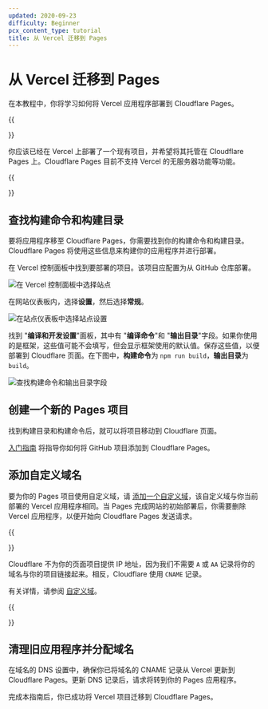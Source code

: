 ```yaml
---
updated: 2020-09-23
difficulty: Beginner
pcx_content_type: tutorial
title: 从 Vercel 迁移到 Pages
---
```


# 从 Vercel 迁移到 Pages

在本教程中，你将学习如何将 Vercel 应用程序部署到 Cloudflare Pages。

{{<Aside type="note">}}

你应该已经在 Vercel 上部署了一个现有项目，并希望将其托管在 Cloudflare Pages 上。Cloudflare Pages 目前不支持 Vercel 的无服务器功能等功能。

{{</Aside>}}

## 查找构建命令和构建目录

要将应用程序移至 Cloudflare Pages，你需要找到你的构建命令和构建目录。Cloudflare Pages 将使用这些信息来构建你的应用程序并进行部署。

在 Vercel 控制面板中找到要部署的项目。该项目应配置为从 GitHub 仓库部署。

![在 Vercel 控制面板中选择站点](/images/pages/migrations/vercel-deploy-1.png)

在网站仪表板内，选择**设置**，然后选择**常规**。

![在站点仪表板中选择站点设置](/images/pages/migrations/vercel-deploy-2.png)

找到 "**编译和开发设置**"面板，其中有 "**编译命令**"和 "**输出目录**"字段。如果你使用的是框架，这些值可能不会填写，但会显示框架使用的默认值。保存这些值，以便部署到 Cloudflare 页面。在下图中，**构建命令**为 `npm run build`，**输出目录**为 `build`。

![查找构建命令和输出目录字段](/images/pages/migrations/vercel-deploy-3.png)

## 创建一个新的 Pages 项目

找到构建目录和构建命令后，就可以将项目移动到 Cloudflare 页面。

[入门指南](/pages/get-started/) 将指导你如何将 GitHub 项目添加到 Cloudflare Pages。

## 添加自定义域名

要为你的 Pages 项目使用自定义域，请 [添加一个自定义域](/pages/configuration/custom-domains/)，该自定义域与你当前部署的 Vercel 应用程序相同。当 Pages 完成网站的初始部署后，你需要删除 Vercel 应用程序，以便开始向 Cloudflare Pages 发送请求。

{{<Aside type="note">}}

Cloudflare 不为你的页面项目提供 IP 地址，因为我们不需要 `A` 或 `AA` 记录将你的域名与你的项目链接起来。相反，Cloudflare 使用 `CNAME` 记录。

有关详情，请参阅 [自定义域](/pages/configuration/custom-domains/)。

{{</Aside>}}

## 清理旧应用程序并分配域名

在域名的 DNS 设置中，确保你已将域名的 CNAME 记录从 Vercel 更新到 Cloudflare Pages。更新 DNS 记录后，请求将转到你的 Pages 应用程序。

完成本指南后，你已成功将 Vercel 项目迁移到 Cloudflare Pages。